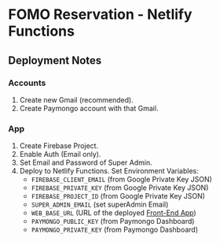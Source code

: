 # FOMO Reservation - Netlify Functions

## Deployment Notes

### Accounts

1. Create new Gmail (recommended).
2. Create Paymongo account with that Gmail.

### App

1. Create Firebase Project.
2. Enable Auth (Email only).
3. Set Email and Password of Super Admin.
4. Deploy to Netlify Functions. Set Environment Variables:
   - `FIREBASE_CLIENT_EMAIL` (from Google Private Key JSON)
   - `FIREBASE_PRIVATE_KEY` (from Google Private Key JSON)
   - `FIREBASE_PROJECT_ID` (from Google Private Key JSON)
   - `SUPER_ADMIN_EMAIL` (set superAdmin Email)
   - `WEB_BASE_URL` (URL of the deployed [Front-End App](https://github.com/christiankyle-ching/FOMO-Reservation/))
   - `PAYMONGO_PUBLIC_KEY` (from Paymongo Dashboard)
   - `PAYMONGO_PRIVATE_KEY` (from Paymongo Dashboard)

